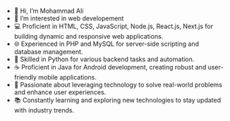 - 👋 Hi, I’m Mohammad Ali
- 👀 I’m interested in web developement
- 💻 Proficient in HTML, CSS, JavaScript, Node.js, React.js, Next.js for building dynamic and responsive web applications.
- 🌐 Experienced in PHP and MySQL for server-side scripting and database management.
- 🐍 Skilled in Python for various backend tasks and automation.
- ☕️ Proficient in Java for Android development, creating robust and user-friendly mobile applications.
- 🚀 Passionate about leveraging technology to solve real-world problems and enhance user experiences.
- 📚 Constantly learning and exploring new technologies to stay updated with industry trends.

<!---
MohammadAliiiii/MohammadAliiiii is a ✨ special ✨ repository because its `README.md` (this file) appears on your GitHub profile.
You can click the Preview link to take a look at your changes.
--->
